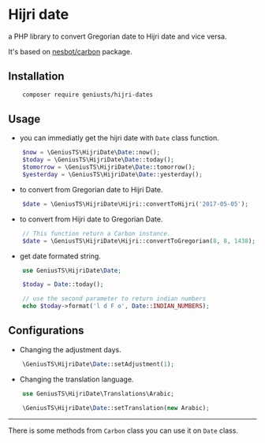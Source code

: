 # Hijri date

a PHP library to convert Gregorian date to Hijri date and vice versa.

It's based on [nesbot/carbon](https://github.com/briannesbitt/Carbon) package.

## Installation

```bash
	composer require geniusts/hijri-dates
```

## Usage

* you can immediatly get the hijri date with `Date` class function.


```php
	$now = \GeniusTS\HijriDate\Date::now();
	$today = \GeniusTS\HijriDate\Date::today();
	$tomorrow = \GeniusTS\HijriDate\Date::tomorrow();
	$yesterday = \GeniusTS\HijriDate\Date::yesterday();
```

* to convert from Gregorian date to Hijri Date.

```php
	$date = \GeniusTS\HijriDate\Hijri::convertToHijri('2017-05-05');
```

* to convert from Hijri date to Gregorian Date.

```php
	// This function return a Carbon instance.
	$date = \GeniusTS\HijriDate\Hijri::convertToGregorian(8, 8, 1438);
```

* get date formated string.

```php
	use GeniusTS\HijriDate\Date;

	$today = Date::today();

	// use the second parameter to return indian numbers
	echo $today->format('l d F o', Date::INDIAN_NUMBERS);
```

## Configurations

* Changing the adjustment days.

```php
	\GeniusTS\HijriDate\Date::setAdjustment(1);
```

* Changing the translation language.

```php
	use GeniusTS\HijriDate\Translations\Arabic;

	\GeniusTS\HijriDate\Date::setTranslation(new Arabic);
```

----

There is some methods from `Carbon` class you can use it on `Date` class.